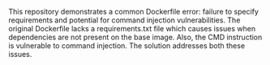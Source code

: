 This repository demonstrates a common Dockerfile error: failure to specify requirements and potential for command injection vulnerabilities. The original Dockerfile lacks a requirements.txt file which causes issues when dependencies are not present on the base image. Also, the CMD instruction is vulnerable to command injection. The solution addresses both these issues.